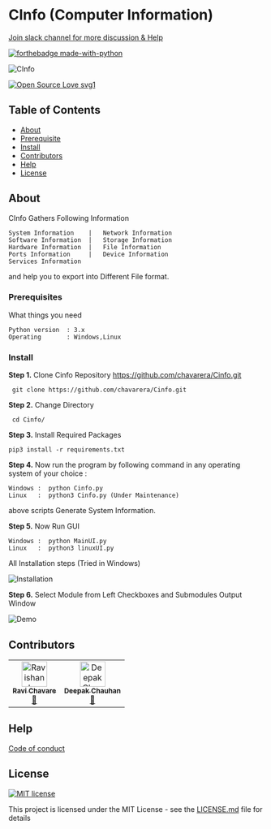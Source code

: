 # CInfo (Computer Information)
[Join slack channel for more discussion & Help ](https://join.slack.com/t/cinfo-group/shared_invite/enQtODU3Nzc2OTUwMjk1LTQxNzdhNmI1MjJkMjYxMjM2OTIyOTMwYzkyMDZhMDU2OGE5ZDliMWEwZWVmN2Q4ZmMzOTQ0NThmMjMwZmU4OTk)

[![forthebadge made-with-python](http://ForTheBadge.com/images/badges/made-with-python.svg)](https://www.python.org/)



![CInfo](https://raw.githubusercontent.com/chavarera/Cinfo/master/img/logo.png)

[![Open Source Love svg1](https://badges.frapsoft.com/os/v1/open-source.svg?v=103)](https://github.com/chavarera/Cinfo)

## Table of Contents
- [About](#About)
- [Prerequisite](#Prerequisite)
- [Install](#install)
- [Contributors](#Contributors)
- [Help](#Help)
- [License](#license)

## About
CInfo Gathers Following Information
```
System Information    |   Network Information
Software Information  |   Storage Information
Hardware Information  |   File Information
Ports Information     |   Device Information
Services Information
```
and help you to export into Different File format.

### Prerequisites
What things you need
```
Python version  : 3.x
Operating       : Windows,Linux
```

### Install
 **Step 1.** Clone Cinfo Repository https://github.com/chavarera/Cinfo.git
 ```
  git clone https://github.com/chavarera/Cinfo.git
 ```

**Step 2.** Change Directory
```
 cd Cinfo/
```

**Step 3.** Install Required Packages
```
pip3 install -r requirements.txt
```


**Step 4.** Now run the program by following command in any operating system of your choice :
```
Windows :  python Cinfo.py
Linux   :  python3 Cinfo.py (Under Maintenance)
```
above scripts Generate System Information.

**Step 5.** Now Run GUI
```
Windows :  python MainUI.py
Linux   :  python3 linuxUI.py
```
All Installation steps (Tried in Windows)

![Installation](https://raw.githubusercontent.com/chavarera/Cinfo/master/img/installation.png)

**Step 6.** Select Module from Left Checkboxes and Submodules
Output Window

![Demo](https://raw.githubusercontent.com/chavarera/Cinfo/master/img/output.png)


## Contributors
<table>
  <tr>
    <td align="center"><a href="https://rmcservices.com"><img src="https://avatars3.githubusercontent.com/u/33047641?v=3" width="50px;" alt="Ravishankar Chavare"/><br /><sub><b>Ravi Chavare</b></sub></a><br /> <a href="https://github.com/chavarera" title="Github">📖</a></td>
      <td align="center"><a href="https://github.com/royaleagle73"><img src="https://avatars1.githubusercontent.com/u/34307370?s=460&v=4" width="50px;" alt="Deepak Chauhan"/><br /><sub><b>Deepak Chauhan</b></sub></a><br /> <a href="https://github.com/royaleagle73" title="Github">📖</a></td>
</tr>
</table>

## Help
[Code of conduct](CODE_OF_CONDUCT.md)

## License
[![MIT license](https://img.shields.io/badge/License-MIT-blue.svg)](LICENSE)

This project is licensed under the MIT License - see the [LICENSE.md](LICENSE.md) file for details
